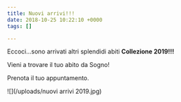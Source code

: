 ```yaml
---
title: Nuovi arrivi!!!
date: 2018-10-25 10:22:10 +0000
tags: []

---
```

Eccoci...sono arrivati altri splendidi abiti **Collezione 2019!!!**

Vieni a trovare il tuo abito da Sogno!

Prenota il tuo appuntamento.

![](/uploads/nuovi arrivi 2019.jpg)